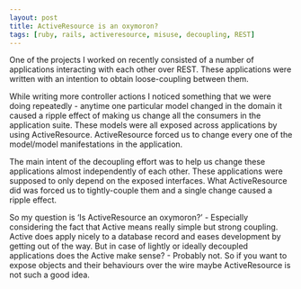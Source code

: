 ```yaml
---
layout: post
title: ActiveResource is an oxymoron?
tags: [ruby, rails, activeresource, misuse, decoupling, REST]
---
```


One of the projects I worked on recently consisted of a number of applications interacting with each other over REST. These applications were written with an intention to obtain loose-coupling between them.

While writing more controller actions I noticed something that we were doing repeatedly - anytime one particular model changed in the domain it caused a ripple effect of making us change all the consumers in the application suite. These models were all exposed across applications by using ActiveResource. ActiveResource forced us to change every one of the model/model manifestations in the application.

The main intent of the decoupling effort was to help us change these applications almost independently of each other. These applications were supposed to only depend on the exposed interfaces. What ActiveResource did was forced us to tightly-couple them and a single change caused a ripple effect.

So my question is ‘Is ActiveResource an oxymoron?’ - Especially considering the fact that Active means really simple but strong coupling. Active does apply nicely to a database record and eases development by getting out of the way. But in case of lightly or ideally decoupled applications does the Active make sense? - Probably not. So if you want to expose objects and their behaviours over the wire maybe ActiveResource is not such a good idea.
